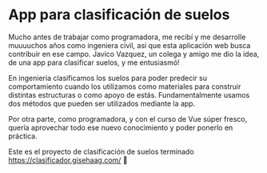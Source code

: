 # App para clasificación de suelos

Mucho antes de trabajar como programadora, me recibí y me desarrolle muuuuchos años como ingeniera civil, así que esta aplicación web busca contribuir en ese campo. Javico Vazquez, un colega y amigo me dio la idea, de una app para clasificar suelos, y me entusiasmó! 

En ingenieria clasificamos los suelos para poder predecir su comportamiento cuando los utilizamos como materiales para construir distintas estructuras o como apoyo de estás. Fundamentalmente usamos dos métodos que pueden ser utilizados mediante la app.

Por otra parte, como programadora, y con el curso de Vue súper fresco, quería aprovechar todo ese nuevo conocimiento y poder ponerlo en práctica.

Este es el proyecto de clasificación de suelos terminado https://clasificador.gisehaag.com/ 🚀
